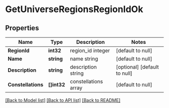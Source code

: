 # GetUniverseRegionsRegionIdOk

## Properties
Name | Type | Description | Notes
------------ | ------------- | ------------- | -------------
**RegionId** | **int32** | region_id integer | [default to null]
**Name** | **string** | name string | [default to null]
**Description** | **string** | description string | [optional] [default to null]
**Constellations** | **[]int32** | constellations array | [default to null]

[[Back to Model list]](../README.md#documentation-for-models) [[Back to API list]](../README.md#documentation-for-api-endpoints) [[Back to README]](../README.md)


